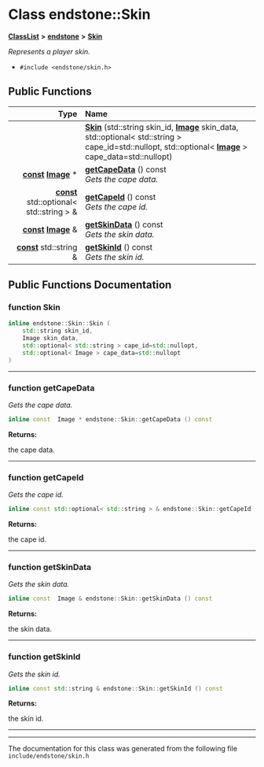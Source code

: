 

# Class endstone::Skin



[**ClassList**](annotated.md) **>** [**endstone**](namespaceendstone.md) **>** [**Skin**](classendstone_1_1Skin.md)



_Represents a player skin._ 

* `#include <endstone/skin.h>`





































## Public Functions

| Type | Name |
| ---: | :--- |
|   | [**Skin**](#function-skin) (std::string skin\_id, [**Image**](classendstone_1_1Image.md) skin\_data, std::optional&lt; std::string &gt; cape\_id=std::nullopt, std::optional&lt; [**Image**](classendstone_1_1Image.md) &gt; cape\_data=std::nullopt) <br> |
|  [**const**](classendstone_1_1Vector.md) [**Image**](classendstone_1_1Image.md) \* | [**getCapeData**](#function-getcapedata) () const<br>_Gets the cape data._  |
|  [**const**](classendstone_1_1Vector.md) std::optional&lt; std::string &gt; & | [**getCapeId**](#function-getcapeid) () const<br>_Gets the cape id._  |
|  [**const**](classendstone_1_1Vector.md) [**Image**](classendstone_1_1Image.md) & | [**getSkinData**](#function-getskindata) () const<br>_Gets the skin data._  |
|  [**const**](classendstone_1_1Vector.md) std::string & | [**getSkinId**](#function-getskinid) () const<br>_Gets the skin id._  |




























## Public Functions Documentation




### function Skin 

```C++
inline endstone::Skin::Skin (
    std::string skin_id,
    Image skin_data,
    std::optional< std::string > cape_id=std::nullopt,
    std::optional< Image > cape_data=std::nullopt
) 
```




<hr>



### function getCapeData 

_Gets the cape data._ 
```C++
inline const  Image * endstone::Skin::getCapeData () const
```





**Returns:**

the cape data. 





        

<hr>



### function getCapeId 

_Gets the cape id._ 
```C++
inline const std::optional< std::string > & endstone::Skin::getCapeId () const
```





**Returns:**

the cape id. 





        

<hr>



### function getSkinData 

_Gets the skin data._ 
```C++
inline const  Image & endstone::Skin::getSkinData () const
```





**Returns:**

the skin data. 





        

<hr>



### function getSkinId 

_Gets the skin id._ 
```C++
inline const std::string & endstone::Skin::getSkinId () const
```





**Returns:**

the skin id. 





        

<hr>

------------------------------
The documentation for this class was generated from the following file `include/endstone/skin.h`

